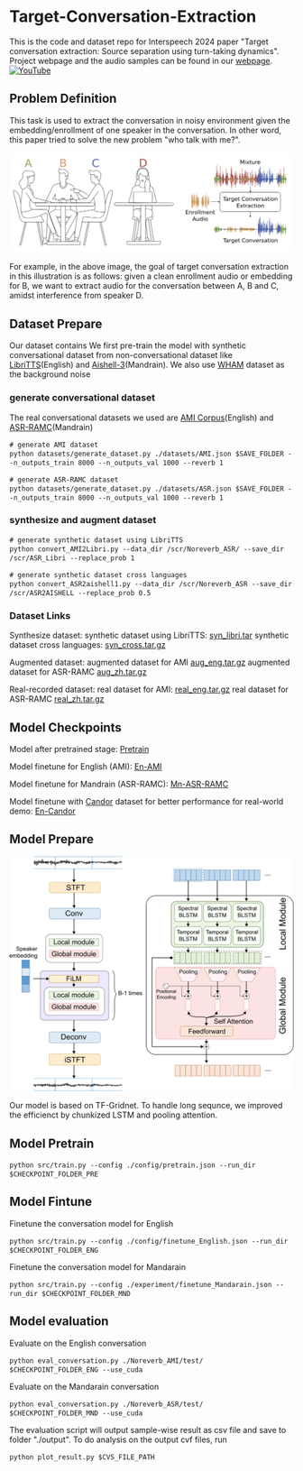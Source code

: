 # Target-Conversation-Extraction
This is the code and dataset repo for Interspeech 2024 paper "Target conversation extraction: Source separation using turn-taking dynamics".
Project webpage and the audio samples can be found in our [webpage](https://tce.cs.washington.edu).
[![YouTube](http://i.ytimg.com/vi/xTwye3gqLWo/hqdefault.jpg)](https://www.youtube.com/watch?v=xTwye3gqLWo)

## Problem Definition
This task is used to extract the conversation in noisy environment given the embedding/enrollment of one speaker in the conversation. In other word, this paper tried to solve the new problem "who talk with me?".
<p align="center">
<img src="image/cover.png" width="600">
</p>
For example, in the above image, the goal of target conversation extraction in this illustration is as follows: given a clean enrollment audio or embedding for B, we want to extract   audio for the conversation between A, B and C, amidst interference from speaker D.


## Dataset Prepare
Our dataset contains
We first pre-train the model with synthetic conversational dataset from non-conversational dataset like [LibriTTS](http://www.openslr.org/60)(English) and [Aishell-3](https://www.openslr.org/93/)(Mandrain). We also use [WHAM](http://wham.whisper.ai) dataset as the background noise

### generate conversational dataset
The real conversational datasets we used are [AMI Corpus](https://groups.inf.ed.ac.uk/ami/corpus/)(English) and [ASR-RAMC](https://magichub.com/datasets/magicdata-ramc/)(Mandrain)

```
# generate AMI dataset
python datasets/generate_dataset.py ./datasets/AMI.json $SAVE_FOLDER --n_outputs_train 8000 --n_outputs_val 1000 --reverb 1
```

```
# generate ASR-RAMC dataset
python datasets/generate_dataset.py ./datasets/ASR.json $SAVE_FOLDER --n_outputs_train 8000 --n_outputs_val 1000 --reverb 1
```

### synthesize and augment dataset
```
# generate synthetic dataset using LibriTTS
python convert_AMI2Libri.py --data_dir /scr/Noreverb_ASR/ --save_dir /scr/ASR_Libri --replace_prob 1
```

```
# generate synthetic dataset cross languages
python convert_ASR2aishell1.py --data_dir /scr/Noreverb_ASR --save_dir /scr/ASR2AISHELL --replace_prob 0.5
```
### Dataset Links

Synthesize dataset:
synthetic dataset using LibriTTS: [syn_libri.tar](https://drive.google.com/file/d/1LhDvGDD3bx7W65gG6sD0Goqzk42gr77a/view?usp=sharing)
synthetic dataset cross languages: [syn_cross.tar.gz](https://drive.google.com/file/d/1CUuM-oYXELsvzw3vKo67meKWaDxFEw2n/view?usp=sharing)

Augmented dataset: 
augmented dataset for AMI [aug_eng.tar.gz](https://drive.google.com/file/d/1ylpLe1sU-ypIIQwf4KwI72Unm89ifims/view?usp=sharing)
augmented dataset for ASR-RAMC [aug_zh.tar.gz](https://drive.google.com/file/d/1sNYFJBtXFG_dBzfc53jAaQYZuJ1DmNdY/view?usp=sharing)

Real-recorded dataset: 
real dataset for AMI:  [real_eng.tar.gz](https://drive.google.com/file/d/1riAKTOdMQkK5cG3j9HT75Kr5paYXxQ3Z/view?usp=sharing)
real dataset for ASR-RAMC [real_zh.tar.gz](https://drive.google.com/file/d/1lOSzjQLbg15TPYjjTtIHRjIDGgc7XYEU/view?usp=sharing)

## Model Checkpoints
Model after pretrained stage: [Pretrain](https://drive.google.com/drive/folders/1Zyi-mYQO7yH-Di8vtkoRAjX0MGjSTKI-?usp=sharing)

Model finetune for English (AMI): [En-AMI](https://drive.google.com/drive/folders/1fJudmgKhaIFKSKafb-GPmnTLtbWMAT_3?usp=sharing)

Model finetune for Mandrain (ASR-RAMC): [Mn-ASR-RAMC](https://drive.google.com/drive/folders/1Zyi-mYQO7yH-Di8vtkoRAjX0MGjSTKI-?usp=sharing)

Model finetune with [Candor](https://www.science.org/doi/10.1126/sciadv.adf3197) dataset for better performance for real-world demo: [En-Candor](https://drive.google.com/drive/folders/1txtSUunwadl5JTCHlJZWXAwMxTTEI90Q?usp=sharing)


## Model Prepare
<p align="center">
<img src="image/arch.png" width="600">
</p>
Our model is based on TF-Gridnet. To handle long sequnce, we improved the efficienct by chunkized LSTM and pooling attention. 

## Model Pretrain
```
python src/train.py --config ./config/pretrain.json --run_dir $CHECKPOINT_FOLDER_PRE
```

## Model Fintune
Finetune the conversation model for English
```
python src/train.py --config ./config/finetune_English.json --run_dir $CHECKPOINT_FOLDER_ENG
```

Finetune the conversation model for Mandarain
```
python src/train.py --config ./experiment/finetune_Mandarain.json --run_dir $CHECKPOINT_FOLDER_MND
```

## Model evaluation
Evaluate on the English conversation
```
python eval_conversation.py ./Noreverb_AMI/test/ $CHECKPOINT_FOLDER_ENG --use_cuda
```

Evaluate on the Mandarain conversation
```
python eval_conversation.py ./Noreverb_ASR/test/ $CHECKPOINT_FOLDER_MND --use_cuda
```

The evaluation script will output sample-wise result as csv file and save to folder "./output". 
To do analysis on the output cvf files, run 
```
python plot_result.py $CVS_FILE_PATH
```
